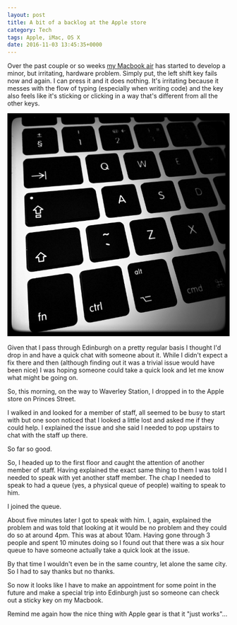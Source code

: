 ```yaml
---
layout: post
title: A bit of a backlog at the Apple store
category: Tech
tags: Apple, iMac, OS X
date: 2016-11-03 13:45:35+0000
---
```


Over the past couple or so
weeks [my Macbook air](/2016/04/28/i-now-own-a-macbook.html) has started to
develop a minor, but irritating, hardware problem. Simply put, the left
shift key fails now and again. I can press it and it does nothing. It's
irritating because it messes with the flow of typing (especially when
writing code) and the key also feels like it's sticking or clicking in a way
that's different from all the other keys.

![Macbook Keyboard](/attachments/2016/11/03/MacbookKB.jpeg)

Given that I pass through Edinburgh on a pretty regular basis I thought I'd
drop in and have a quick chat with someone about it. While I didn't expect a
fix there and then (although finding out it was a trivial issue would have
been nice) I was hoping someone could take a quick look and let me know what
might be going on.

So, this morning, on the way to Waverley Station, I dropped in to the Apple
store on Princes Street.

I walked in and looked for a member of staff, all seemed to be busy to start
with but one soon noticed that I looked a little lost and asked me if they
could help. I explained the issue and she said I needed to pop upstairs to
chat with the staff up there.

So far so good.

So, I headed up to the first floor and caught the attention of another
member of staff. Having explained the exact same thing to them I was told I
needed to speak with yet another staff member. The chap I needed to speak to
had a queue (yes, a physical queue of people) waiting to speak to him.

I joined the queue.

About five minutes later I got to speak with him. I, again, explained the
problem and was told that looking at it would be no problem and they could
do so at around 4pm. This was at about 10am. Having gone through 3 people
and spent 10 minutes doing so I found out that there was a six hour queue to
have someone actually take a quick look at the issue.

By that time I wouldn't even be in the same country, let alone the same
city. So I had to say thanks but no thanks.

So now it looks like I have to make an appointment for some point in the
future and make a special trip into Edinburgh just so someone can check out
a sticky key on my Macbook.

Remind me again how the nice thing with Apple gear is that it "just
works"...

[//]: # (2016-11-03-a_bit_of_a_backlog_at_the_apple_store.md ends here)
